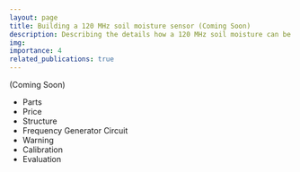 ```yaml
---
layout: page
title: Building a 120 MHz soil moisture sensor (Coming Soon)
description: Describing the details how a 120 MHz soil moisture can be build. 
img:
importance: 4
related_publications: true
---
```


(Coming Soon)

* Parts
* Price
* Structure
* Frequency Generator Circuit
* Warning
* Calibration
* Evaluation

